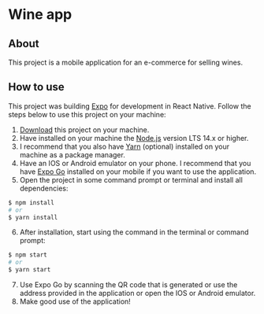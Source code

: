 # Wine app

## About

This project is a mobile application for an e-commerce for selling wines.

## How to use

This project was building [Expo][00] for development in React Native. Follow the steps below to use this project on your machine:

1. [Download][01] this project on your machine.
2. Have installed on your machine the [Node.js][02] version LTS 14.x or higher.
3. I recommend that you also have [Yarn][03] (optional) installed on your machine as a package manager.
4. Have an IOS or Android emulator on your phone. I recommend that you have [Expo Go][04] installed on your mobile if you want to use the application.
5. Open the project in some command prompt or terminal and install all dependencies:

```bash
$ npm install
# or
$ yarn install
```

6. After installation, start using the command in the terminal or command prompt:

```bash
$ npm start
# or
$ yarn start
```

7. Use Expo Go by scanning the QR code that is generated or use the address provided in the application or open the IOS or Android emulator.
8. Make good use of the application!

[00]: https://expo.dev/ "Expo"
[01]: https://github.com/JefersonLucas/wine-app/archive/refs/heads/master.zip "Download"
[02]: https://nodejs.org/en/ "Node.js"
[03]: https://yarnpkg.com/getting-started/install "Yarn"
[04]: https://expo.dev/client "Expo Go"
